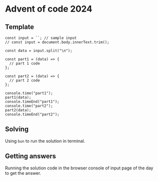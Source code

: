 # Advent of code 2024

## Template

```
const input = ``; // sample input
// const input = document.body.innerText.trim();

const data = input.split("\n");

const part1 = (data) => {
  // part 1 code
};

const part2 = (data) => {
  // part 2 code
};

console.time("part1");
part1(data);
console.timeEnd("part1");
console.time("part2");
part2(data);
console.timeEnd("part2");
```

## Solving

Using `bun` to run the solution in terminal.

## Getting answers

Running the solution code in the browser console of input page of the day to get the answer.
